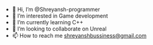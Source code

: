 - 👋 Hi, I’m @Shreyansh-programmer
- 👀 I’m interested in Game development
- 🌱 I’m currently learning C++
- 💞️ I’m looking to collaborate on Unreal
- 📫 How to reach me shreyanshbussiness@gmail.com

<!---
Shreyansh-programmer/Shreyansh-programmer is a ✨ special ✨ repository because its `README.md` (this file) appears on your GitHub profile.
You can click the Preview link to take a look at your changes.
--->
